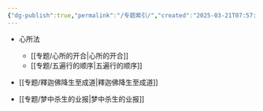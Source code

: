 ```yaml
---
{"dg-publish":true,"permalink":"/专题索引/","created":"2025-03-21T07:57:17.364+08:00","updated":"2025-03-22T22:07:47.058+08:00"}
---
```



- 心所法
	- [[专题/心所的开合\|心所的开合]]
	- [[专题/五遍行的顺序\|五遍行的顺序]]

- [[专题/釋迦佛降生至成道\|釋迦佛降生至成道]]
- [[专题/梦中杀生的业报\|梦中杀生的业报]]